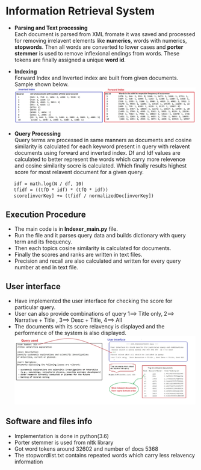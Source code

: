 # Information Retrieval System 
* **Parsing and Text processing** <br/>
Each document is parsed from XML fromate it was saved and processed for removing irrelavent elements like **numerics**, 
words with numerics, **stopwords**. Then all words are converted to lower cases and **porter stemmer** is used to remove inflexional endings from words. These tokens are finally assigned a unique **word id**. 

* **Indexing** <br/>
Forward Index and Inverted index are built from given documents. Sample shown below. 
![alt text](https://github.com/aptr288/Information-Retrieval-system/blob/master/files/Inverted%20and%20forward%20Index.jpg)
* **Query Processing** <br/>
Query terms are processed in same manners as documents and cosine similarity is calculated for each keyword present in query with  relavent documents using forward and inverted index. Df and Idf values are calculated to better represent the words which carry more relevence and cosine similarity socre is calculated. Which finally results highest score for most relavent document for a given query. 
```
   idf = math.log(N / df, 10)
   tfidf = ((tfD * idf) * (tfQ * idf))
   score[inverKey] += (tfidf / normalizedDoc[inverKey])
```


## Execution Procedure 
* The main code is in **Indexer_main.py** file.
* Run the file and it parses query data and builds dictionary with query term and its frequency.
* Then each topics cosine similarity is calculated for documents. 
* Finally the scores and ranks are written in text files.
* Precision and recall are also calculated and written for every query number at end in text file. 


## User interface 
* Have implemented the user interface for checking the score for particular query. 
* User can also provide combinations of query 1==> Title only,  2==> Narrative + Title , 3==> Desc + Title, 4==> All
* The documents with its score relavency is displayed and the performence of the system is also displayed. 
![alt text](https://github.com/aptr288/Information-Retrieval-system/blob/master/files/Example.jpg)

## Software and files info  

* Implementation is done in python(3.6)
* Porter stemmer is used from nltk library
* Got word tokens around 32602 and number of docs 5368
* The stopwordlist.txt contains repeated words which carry less relavency information 









